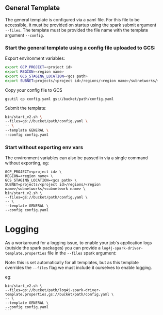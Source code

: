 ## General Template

The general template is configured via a yaml file.
For this file to be accessible, it must be provided on startup using the spark submit argument `--files`. 
The template must be provided the file name with the template argument `--config`.

### Start the general template using a config file uploaded to GCS:

Export environment variables:
```bash
export GCP_PROJECT=<project id>
export REGION=<region name>
export GCS_STAGING_LOCATION=<gcs path>
export SUBNET=projects/<project id>/regions/<region name>/subnetworks/<subnetwork name>
```

Copy your config file to GCS
```
gsutil cp config.yaml gs://bucket/path/config.yaml
```

Submit the template: 
```bash
bin/start_v2.sh \
--files=gs://bucket/path/config.yaml \
-- \
--template GENERAL \
--config config.yaml
```

### Start without exporting env vars

The environment variables can also be passed in via a single command without exporting, eg:
```
GCP_PROJECT=<project id> \
REGION=<region name> \
GCS_STAGING_LOCATION=<gcs path> \
SUBNET=projects/<project id>/regions/<region name>/subnetworks/<subnetwork name> \
bin/start_v2.sh \
--files=gs://bucket/path/config.yaml \
-- \
--template GENERAL \
--config config.yaml
```

# Logging

As a workaround for a logging issue, to enable your job's application logs (outside the spark packages)
you can provide a `log4j-spark-driver-template.properties` file in the `--files` spark argument:

Note: this is set automatically for all templates, but as this template overrides the `--files` flag
we must include it ourselves to enable logging.

eg:
``````
bin/start_v2.sh \
--files=gs://bucket/path/log4j-spark-driver-template.properties,gs://bucket/path/config.yaml \
-- \
--template GENERAL \
--config config.yaml
```


